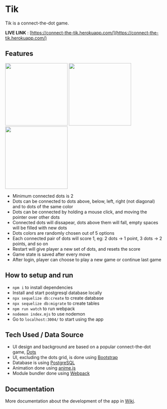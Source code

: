# Tik
Tik is a connect-the-dot game.

**LIVE LINK** : [https://connect-the-tik.herokuapp.com/](https://connect-the-tik.herokuapp.com/)

## Features
<img src="https://user-images.githubusercontent.com/17814490/177370951-b9f74069-57b1-484b-8dd1-e5fa492ee2d7.jpg" width="200"> <img src="https://user-images.githubusercontent.com/17814490/177370958-daf41f1a-0a20-45fa-9892-2c5cef9d9f0e.jpg" width="200"> <img src="https://user-images.githubusercontent.com/17814490/177373183-d0873fb5-d04a-4a44-9125-d3ffd33134ec.jpg" width="200">

- Minimum connected dots is 2
- Dots can be connected to dots above, below, left, right (not diagonal) and to dots of the same color
- Dots can be connected by holding a mouse click, and moving the pointer over other dots
- Connected dots will dissapear, dots above them will fall, empty spaces will be filled with new dots
- Dots colors are randomly chosen out of 5 options
- Each connected pair of dots will score 1, eg: 2 dots -> 1 point, 3 dots -> 2 points, and so on 
- Restart will give player a new set of dots, and resets the score
- Game state is saved after every move
- After login, player can choose to play a new game or continue last game

## How to setup and run
- ```npm i``` to install dependencies
- Install and start postgresql database locally
- ```npx sequelize db:create``` to create database
- ```npx sequelize db:migrate``` to create tables
- ```npm run watch``` to run webpack
- ```nodemon index.mjs``` to use nodemon
- Go to ```localhost:3004/``` to start using the app

## Tech Used / Data Source
- UI design and background are based on a popular connect-the-dot game, [Dots](https://www.dots.co/) 
- UI, excluding the dots grid, is done using [Bootstrap](https://getbootstrap.com/)
- Database is using [PostgreSQL](https://www.postgresql.org/)
- Animation done using [anime.js](https://animejs.com/)
- Module bundler done using [Webpack](https://webpack.js.org/)

## Documentation
More documentation about the development of the app in [Wiki](https://github.com/hertantoirawan/tik/wiki).

